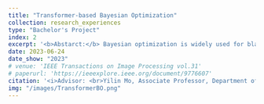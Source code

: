 ```yaml
---
title: "Transformer-based Bayesian Optimization"
collection: research_experiences
type: "Bachelor's Project"
index: 2
excerpt: '<b>Abstarct:</b> Bayesian optimization is widely used for black-box function optimization, excelling in global optimization and minimal sample requirements. It is valuable for complex, non-convex, and computationally expensive problems, prevalent in machine learning and optimization. Traditional Bayesian optimization relies on Gaussian processes, which face limitations in computational cost and scalability. We introduce a Transformer-based Bayesian optimization approach, <b>merging Gaussian process uncertainty estimation with neural network scalability</b>. This approach, incorporating self-attention mechanisms for better contextual integration, <b>outperforms traditional methods</b>, delivering similar optimization performance as Gaussian processes but with significantly <b>faster processing times (O(n^1.41)</b> for PT-BO and O(n^2.16) for GP-BO). Moreover, experiments show Transformer-based Bayesian optimization to be <b>more efficient for high-dimensional data or large datasets</b>, with higher optimization efficiency compared to GP-BO.'
date: 2023-06-24
date_show: "2023"
# venue: 'IEEE Transactions on Image Processing vol.31'
# paperurl: 'https://ieeexplore.ieee.org/document/9776607'
citation: '<i>Advisor: <br>Yilin Mo, Associate Professor, Department of Automation, THU <br>Yanan Sui, Associate Professor, Department of Aerospace Engineering, THU</i>' 
img: "/images/TransformerBO.png"
---
```


